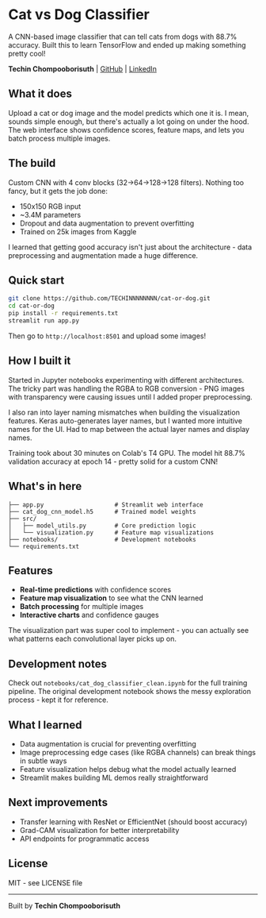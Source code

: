 # Cat vs Dog Classifier

A CNN-based image classifier that can tell cats from dogs with 88.7% accuracy. Built this to learn TensorFlow and ended up making something pretty cool!

**Techin Chompooborisuth** | [GitHub](https://github.com/TECHINNNNNNNN) | [LinkedIn](https://www.linkedin.com/in/techin-chompooborisuth-396b19268)

## What it does

Upload a cat or dog image and the model predicts which one it is. I mean, sounds simple enough, but there's actually a lot going on under the hood. The web interface shows confidence scores, feature maps, and lets you batch process multiple images.

## The build

Custom CNN with 4 conv blocks (32→64→128→128 filters). Nothing too fancy, but it gets the job done:
- 150x150 RGB input 
- ~3.4M parameters
- Dropout and data augmentation to prevent overfitting
- Trained on 25k images from Kaggle

I learned that getting good accuracy isn't just about the architecture - data preprocessing and augmentation made a huge difference.

## Quick start

```bash
git clone https://github.com/TECHINNNNNNNN/cat-or-dog.git
cd cat-or-dog
pip install -r requirements.txt
streamlit run app.py
```

Then go to `http://localhost:8501` and upload some images!

## How I built it

Started in Jupyter notebooks experimenting with different architectures. The tricky part was handling the RGBA to RGB conversion - PNG images with transparency were causing issues until I added proper preprocessing.

I also ran into layer naming mismatches when building the visualization features. Keras auto-generates layer names, but I wanted more intuitive names for the UI. Had to map between the actual layer names and display names.

Training took about 30 minutes on Colab's T4 GPU. The model hit 88.7% validation accuracy at epoch 14 - pretty solid for a custom CNN!

## What's in here

```
├── app.py                    # Streamlit web interface  
├── cat_dog_cnn_model.h5      # Trained model weights
├── src/
│   ├── model_utils.py        # Core prediction logic
│   └── visualization.py      # Feature map visualizations
├── notebooks/                # Development notebooks
└── requirements.txt
```

## Features

- **Real-time predictions** with confidence scores
- **Feature map visualization** to see what the CNN learned
- **Batch processing** for multiple images
- **Interactive charts** and confidence gauges

The visualization part was super cool to implement - you can actually see what patterns each convolutional layer picks up on.

## Development notes

Check out `notebooks/cat_dog_classifier_clean.ipynb` for the full training pipeline. The original development notebook shows the messy exploration process - kept it for reference.

## What I learned

- Data augmentation is crucial for preventing overfitting
- Image preprocessing edge cases (like RGBA channels) can break things in subtle ways  
- Feature visualization helps debug what the model actually learned
- Streamlit makes building ML demos really straightforward

## Next improvements

- Transfer learning with ResNet or EfficientNet (should boost accuracy)
- Grad-CAM visualization for better interpretability  
- API endpoints for programmatic access

## License

MIT - see LICENSE file

---

Built by **Techin Chompooborisuth**